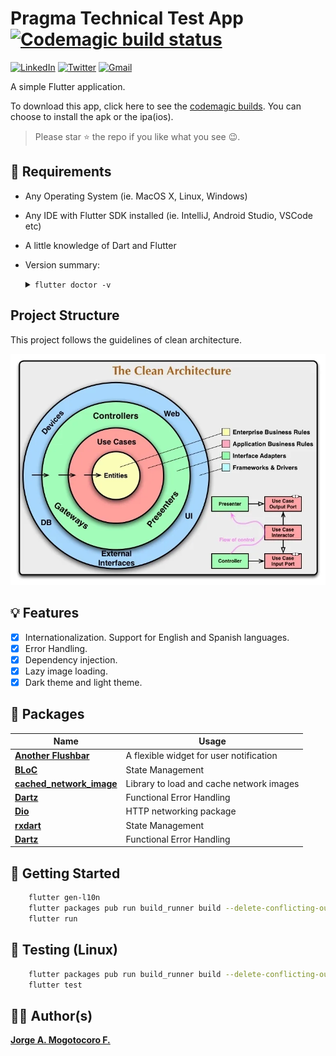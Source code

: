 # Pragma Technical Test App [![Codemagic build status](https://api.codemagic.io/apps/66671f8977f25d5306ab0e7f/66671f8977f25d5306ab0e7e/status_badge.svg)](https://codemagic.io/apps/66671f8977f25d5306ab0e7f/66671f8977f25d5306ab0e7e/latest_build)

[![LinkedIn](https://img.shields.io/badge/LinkedIn-0077B5?style=for-the-badge&logo=linkedin&logoColor=white)](https://www.linkedin.com/in/jorgemogotocoro/) [![Twitter](https://img.shields.io/badge/Twitter-1DA1F2?style=for-the-badge&logo=twitter&logoColor=white)](https://twitter.com/MogotocoroJorge) [![Gmail](https://img.shields.io/badge/Gmail-D14836?style=for-the-badge&logo=gmail&logoColor=white)](mailto:jorgemogotocoro05@outlook.es)

A simple Flutter application.

To download this app, click here to see the [codemagic builds](https://codemagic.io/app/66671f8977f25d5306ab0e7f/build/66672896b3bd3d4a1c058326). You can choose to install the apk or the ipa(ios).

> Please star ⭐ the repo if you like what you see 😉.

## 📝 Requirements

- Any Operating System (ie. MacOS X, Linux, Windows)
- Any IDE with Flutter SDK installed (ie. IntelliJ, Android Studio, VSCode etc)
- A little knowledge of Dart and Flutter
- Version summary:
    <details>
      <summary><code>flutter doctor -v</code></summary>

        [✓] Flutter (Channel stable, 3.22.3, on macOS 14.6.1 23G93 darwin-arm64, locale es-CO)
            • Flutter version 3.22.3 on channel stable at /Users/jamf-mac/fvm/versions/3.22.3
            • Upstream repository https://github.com/flutter/flutter.git
            • Framework revision b0850beeb2 (6 months ago), 2024-07-16 21:43:41 -0700
            • Engine revision 235db911ba
            • Dart version 3.4.4
            • DevTools version 2.34.3
        
        [✓] Android toolchain - develop for Android devices (Android SDK version 34.0.0)
            • Android SDK at /Users/jamf-mac/Library/Android/sdk
            • Platform android-34, build-tools 34.0.0
            • Java binary at: /Users/jamf-mac/Applications/Android Studio.app/Contents/jbr/Contents/Home/bin/java
            • Java version OpenJDK Runtime Environment (build 21.0.3+-79915917-b509.11)
            • All Android licenses accepted.
        
        [✓] Xcode - develop for iOS and macOS (Xcode 16.1)
            • Xcode at /Applications/Xcode.app/Contents/Developer
            • Build 16B40
            • CocoaPods version 1.16.2
        
        [✓] Chrome - develop for the web
            • Chrome at /Applications/Google Chrome.app/Contents/MacOS/Google Chrome
        
        [✓] Android Studio (version 2024.2)
            • Android Studio at /Users/jamf-mac/Applications/Android Studio.app/Contents
            • Flutter plugin can be installed from:
              🔨 https://plugins.jetbrains.com/plugin/9212-flutter
            • Dart plugin can be installed from:
              🔨 https://plugins.jetbrains.com/plugin/6351-dart
            • Java version OpenJDK Runtime Environment (build 21.0.3+-79915917-b509.11)
        
        [✓] IntelliJ IDEA Community Edition (version 2024.3)
            • IntelliJ at /Users/jamf-mac/Applications/IntelliJ IDEA Community Edition.app
            • Flutter plugin can be installed from:
              🔨 https://plugins.jetbrains.com/plugin/9212-flutter
            • Dart plugin can be installed from:
              🔨 https://plugins.jetbrains.com/plugin/6351-dart
        
        [✓] VS Code (version 1.96.2)
            • VS Code at /Applications/Visual Studio Code.app/Contents
            • Flutter extension version 3.102.0
        
        [✓] Connected device (4 available)
            • sdk gphone64 arm64 (mobile)     • emulator-5554         • android-arm64  • Android 14 (API 34) (emulator)
            • macOS (desktop)                 • macos                 • darwin-arm64   • macOS 14.6.1 23G93 darwin-arm64
            • Mac Designed for iPad (desktop) • mac-designed-for-ipad • darwin         • macOS 14.6.1 23G93 darwin-arm64
            • Chrome (web)                    • chrome                • web-javascript • Google Chrome 131.0.6778.266
        
        [✓] Network resources
            • All expected network resources are available.
        
        • No issues found!
        
    </details>

## Project Structure

This project follows the guidelines of clean architecture.

![CleanArchitecture](screenshots/CleanArchitecture.webp)

## 💡 Features

- [x] Internationalization. Support for English and Spanish languages.
- [x] Error Handling.
- [x] Dependency injection.
- [x] Lazy image loading.
- [x] Dark theme and light theme.

## 🔌 Packages

| Name                                                                              | Usage                                               |
| --------------------------------------------------------------------------------- | --------------------------------------------------- |
| [**Another Flushbar**](https://pub.dev/packages/another_flushbar)                 | A flexible widget for user notification             |
| [**BLoC**](https://pub.dev/packages/bloc)                                         | State Management                                    |
| [**cached_network_image**](https://pub.dev/packages/cached_network_image)         | Library to load and cache network images            |
| [**Dartz**](https://pub.dev/packages/dartz)                                       | Functional Error Handling                           |
| [**Dio**](https://pub.dev/packages/dio)                                           | HTTP networking package                             |
| [**rxdart**](https://pub.dev/packages/rxdart)                                     | State Management                                    |
| [**Dartz**](https://pub.dev/packages/dartz)                                       | Functional Error Handling                           |

## 🚀 Getting Started

```bash
    flutter gen-l10n
    flutter packages pub run build_runner build --delete-conflicting-outputs
    flutter run
````

## 🧪 Testing (Linux)

```bash
    flutter packages pub run build_runner build --delete-conflicting-outputs
    flutter test
````

## 👨‍💻 Author(s)

[**Jorge A. Mogotocoro F.**](https://www.linkedin.com/in/jorgemogotocoro/)
